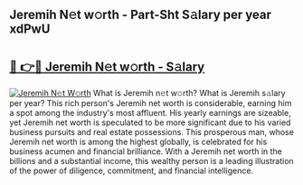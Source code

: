 ## Jeremih N𝚎t w𝚘rth - Part-Sht S𝚊lary per year xdPwU

# <h2><a href="http://gc0q4k.nevu.top/?p=Jeremih">🔗 👉🔴 Jeremih N𝚎t w𝚘rth - S𝚊lary</a></h2>

[![Jeremih N𝚎t W𝚘rth](https://i.imgur.com/Oavwk0R.jpeg)](http://gc0q4k.nevu.top/?p=Jeremih)
What is Jeremih n𝚎t w𝚘rth? What is Jeremih s𝚊lary per year?
This rich person's Jeremih net worth is considerable, earning him a spot among the industry's most affluent. His yearly earnings are sizeable, yet Jeremih net worth is speculated to be more significant due to his varied business pursuits and real estate possessions. This prosperous man, whose Jeremih net worth is among the highest globally, is celebrated for his business acumen and financial brilliance. With a Jeremih net worth in the billions and a substantial income, this wealthy person is a leading illustration of the power of diligence, commitment, and financial intelligence.
